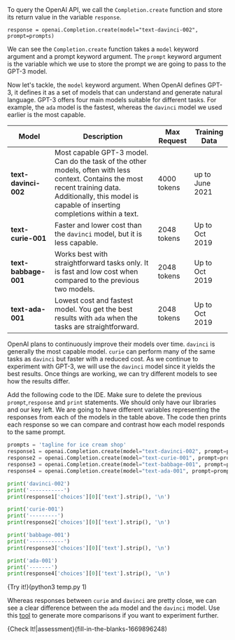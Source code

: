 ##

To query the OpenAI API, we call the `Completion.create` function and store its return value in the variable `response`.

```python-hide-clipboard
response = openai.Completion.create(model="text-davinci-002", prompt=prompts)
```

We can see the `Completion.create` function takes a `model` keyword argument and a prompt keyword argument. The `prompt` keyword argument is the variable which we use to store the prompt we are going to pass to the GPT-3 model. 

Now let's tackle, the `model` keyword argument. When OpenAI defines GPT-3, it defines it as a set of models that can understand and generate natural language. GPT-3 offers four main models suitable for different tasks. For example, the `ada` model is the fastest, whereas the `davinci` model we used earlier is the most capable.


| Model            | Description                                                                                                                                         | Max Request | Training Data   |
|------------------|-----------------------------------------------------------------------------------------------------------------------------------------------------|-------------|-----------------|
| **text-davinci-002** | Most capable GPT-3 model. Can do the task of the other models, often with less context. Contains the most recent training data. Additionally, this model is capable of inserting completions within a text. | 4000 tokens | up to June 2021 |
| **text-curie-001**   | Faster and lower cost than the `davinci` model, but it is less capable.                                                                                                 | 2048 tokens | Up to Oct 2019  |
| **text-babbage-001**| Works best with straightforward tasks only. It is fast and low cost when compared to the previous two models.                                                                                                        | 2048 tokens | Up to Oct 2019  |
| **text-ada-001**     | Lowest cost and fastest model. You get the best results with `ada` when the tasks are straightforward.                                                                                           | 2048 tokens | Up to Oct 2019  |

OpenAI plans to continuously improve their models over time. `davinci` is generally the most capable model. `curie` can perform many of the same tasks as `davinci` but faster with a reduced cost. As we continue to experiment with GPT-3, we will use the `davinci` model since it yields the best results. Once things are working, we can try different models to see how the results differ. 

Add the following code to the IDE. Make sure to delete the previous `prompt`,`response` and `print` statements. We should only have our libraries and our key left.  We are going to have different variables representing the responses from each of the models in the table above. The code then prints each response so we can compare and contrast how each model responds to the same prompt.

```python
prompts = 'tagline for ice cream shop'
response1 = openai.Completion.create(model="text-davinci-002", prompt=prompts)
response2 = openai.Completion.create(model="text-curie-001", prompt=prompts)
response3 = openai.Completion.create(model="text-babbage-001", prompt=prompts)
response4 = openai.Completion.create(model="text-ada-001", prompt=prompts)

print('davinci-002')
print('-----------')
print(response1['choices'][0]['text'].strip(), '\n')

print('curie-001')
print('---------')
print(response2['choices'][0]['text'].strip(), '\n')

print('babbage-001')
print('-----------')
print(response3['choices'][0]['text'].strip(), '\n')

print('ada-001')
print('-------')
print(response4['choices'][0]['text'].strip(), '\n')
```

{Try it!}(python3 temp.py 1)

Whereas responses between `curie` and `davinci` are pretty close, we can see a clear difference between the `ada` model and the `davinci` model. Use this [tool](https://gpttools.com/comparisontool) to generate more comparisons if you want to experiment further.

{Check It!|assessment}(fill-in-the-blanks-1669896248)
